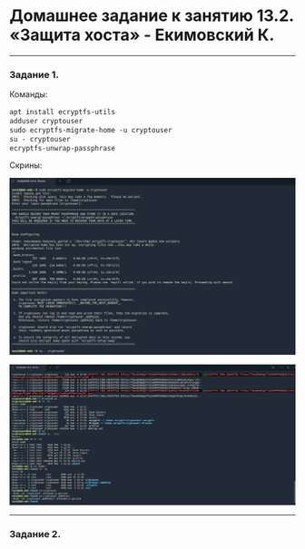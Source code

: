 # Домашнее задание к занятию 13.2. «Защита хоста» - Екимовский К.

---

### Задание 1.

Команды:

```
apt install ecryptfs-utils
adduser cryptouser
sudo ecryptfs-migrate-home -u cryptouser
su - cryptouser
ecryptfs-unwrap-passphrase
```

Скрины:

![alt text](https://github.com/konstantinekimovskii/sdb-11-homework/blob/main/13.2/img/2023-01-04_12-51.png)

![alt text](https://github.com/konstantinekimovskii/sdb-11-homework/blob/main/13.2/img/2023-01-04_12-52.png)

---

### Задание 2.

